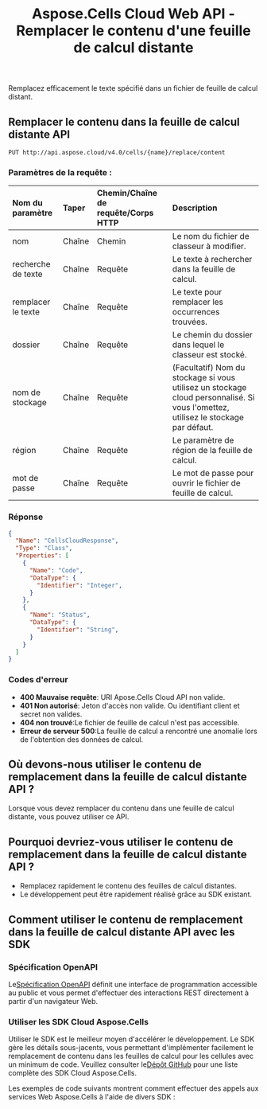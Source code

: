 ﻿---
title: Aspose.Cells Cloud Web API - Remplacer le contenu d'une feuille de calcul distante
second_title: Documen
ArticleTitle: Replace Content in Remote a Spreadshee
linktitle: Remplacer le contenu de la feuille de calcul distante
type: docs
url: /fr/replace-content-in-remote-spreadsheet/
keywords: Replace content, remote spreadsheet, Excel API, REST API, cloud storage, text replacemen
description: Remplacez efficacement le texte dans les feuilles de calcul distantes à l'aide du Excel API
weight: 100
kwords: Excel, Office Cloud, REST API, Feuille de calcul, PDF, CSV, JSON, Markdown, Remplacer le contenu dans Excel, Remplacement de texte basé sur le cloud, Modifier le texte dans une feuille de calcul distante
---
Remplacez efficacement le texte spécifié dans un fichier de feuille de calcul distant.

## **Remplacer le contenu dans la feuille de calcul distante API**

```
PUT http://api.aspose.cloud/v4.0/cells/{name}/replace/content
```

### **Paramètres de la requête :**

| Nom du paramètre| Taper| Chemin/Chaîne de requête/Corps HTTP| Description|
|:- |:- |:- |:- |
| nom| Chaîne| Chemin| Le nom du fichier de classeur à modifier.|
| recherche de texte| Chaîne| Requête| Le texte à rechercher dans la feuille de calcul.|
| remplacer le texte| Chaîne| Requête| Le texte pour remplacer les occurrences trouvées.|
| dossier| Chaîne| Requête| Le chemin du dossier dans lequel le classeur est stocké.|
| nom de stockage| Chaîne| Requête|(Facultatif) Nom du stockage si vous utilisez un stockage cloud personnalisé. Si vous l'omettez, utilisez le stockage par défaut.|
| région| Chaîne| Requête| Le paramètre de région de la feuille de calcul.|
| mot de passe| Chaîne| Requête| Le mot de passe pour ouvrir le fichier de feuille de calcul.|

### **Réponse**

```json
{
  "Name": "CellsCloudResponse",
  "Type": "Class",
  "Properties": [
    {
      "Name": "Code",
      "DataType": {
        "Identifier": "Integer",
      }
    },
    {
      "Name": "Status",
      "DataType": {
        "Identifier": "String",
      }
    }
  ]
}
```

### Codes d'erreur

- **400 Mauvaise requête**: URI Apose.Cells Cloud API non valide.
- **401 Non autorisé**: Jeton d'accès non valide. Ou identifiant client et secret non valides.
- **404 non trouvé**:Le fichier de feuille de calcul n'est pas accessible.
- **Erreur de serveur 500**:La feuille de calcul a rencontré une anomalie lors de l'obtention des données de calcul.

## Où devons-nous utiliser le contenu de remplacement dans la feuille de calcul distante API ?

Lorsque vous devez remplacer du contenu dans une feuille de calcul distante, vous pouvez utiliser ce API.

## Pourquoi devriez-vous utiliser le contenu de remplacement dans la feuille de calcul distante API ?

- Remplacez rapidement le contenu des feuilles de calcul distantes.
- Le développement peut être rapidement réalisé grâce au SDK existant.

## Comment utiliser le contenu de remplacement dans la feuille de calcul distante API avec les SDK

### Spécification OpenAPI

 Le[Spécification OpenAPI](https://reference.aspose.cloud/cells/#/SearchControllor/ReplaceContentInRemoteSpreadsheet) définit une interface de programmation accessible au public et vous permet d'effectuer des interactions REST directement à partir d'un navigateur Web.

### Utiliser les SDK Cloud Aspose.Cells

Utiliser le SDK est le meilleur moyen d'accélérer le développement. Le SDK gère les détails sous-jacents, vous permettant d'implémenter facilement le remplacement de contenu dans les feuilles de calcul pour les cellules avec un minimum de code.
 Veuillez consulter le[Dépôt GitHub](https://github.com/aspose-cells-cloud) pour une liste complète des SDK Cloud Aspose.Cells.

Les exemples de code suivants montrent comment effectuer des appels aux services Web Aspose.Cells à l'aide de divers SDK :
